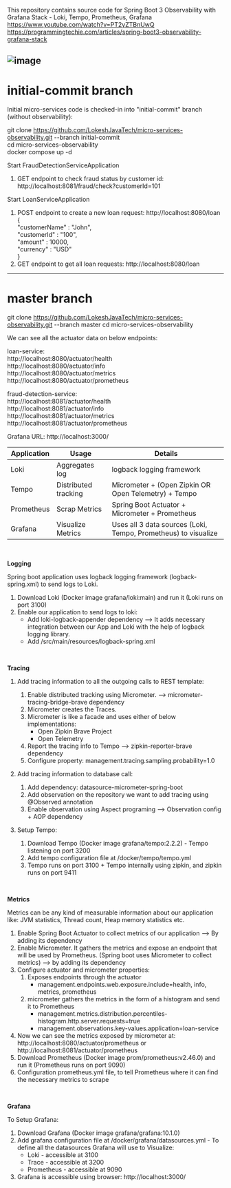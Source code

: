 This repository contains source code for Spring Boot 3 Observability with Grafana Stack - Loki, Tempo, Prometheus, Grafana  
https://www.youtube.com/watch?v=PT2yZTBnUwQ  
https://programmingtechie.com/articles/spring-boot3-observability-grafana-stack

![image](https://github.com/user-attachments/assets/cb6f6bbc-24ad-4e00-8843-e234e359beea)
--------------------------------------------------------------------------------------------------------------  
# initial-commit branch

Initial micro-services code is checked-in into "initial-commit" branch (without observability):  

git clone https://github.com/LokeshJavaTech/micro-services-observability.git --branch initial-commit  
cd micro-services-observability  
docker compose up -d  

Start FraudDetectionServiceApplication  
1. GET endpoint to check fraud status by customer id: http://localhost:8081/fraud/check?customerId=101  

Start LoanServiceApplication  
1. POST endpoint to create a new loan request: http://localhost:8080/loan  
{  
"customerName" : "John",  
"customerId" : "100",  
"amount" : 10000,  
"currency" : "USD"  
}  
2. GET endpoint to get all loan requests: http://localhost:8080/loan
--------------------------------------------------------------------------------------------------------------  
# master branch

git clone https://github.com/LokeshJavaTech/micro-services-observability.git --branch master
cd micro-services-observability  

We can see all the actuator data on below endpoints:  

loan-service:  
http://localhost:8080/actuator/health  
http://localhost:8080/actuator/info  
http://localhost:8080/actuator/metrics  
http://localhost:8080/actuator/prometheus  

fraud-detection-service:  
http://localhost:8081/actuator/health  
http://localhost:8081/actuator/info  
http://localhost:8081/actuator/metrics  
http://localhost:8081/actuator/prometheus  


Grafana URL: http://localhost:3000/


| Application | Usage                | Details                                                        |
|-------------|----------------------|----------------------------------------------------------------|
| Loki        | Aggregates log       | logback logging framework                                      |
| Tempo       | Distributed tracking | Micrometer + (Open Zipkin OR Open Telemetry) + Tempo           |
| Prometheus  | Scrap Metrics        | Spring Boot Actuator + Micrometer + Prometheus                 |
| Grafana     | Visualize Metrics    | Uses all 3 data sources (Loki, Tempo, Prometheus) to visualize |

<br>

**Logging**

Spring boot application uses logback logging framework (logback-spring.xml) to send logs to Loki.
1. Download Loki (Docker image grafana/loki:main) and run it (Loki runs on port 3100)
2. Enable our application to send logs to loki:
   - Add loki-logback-appender dependency --> It adds necessary integration between our App and Loki with the help of logback logging library.
   - Add /src/main/resources/logback-spring.xml

<br>

**Tracing**

1. Add tracing information to all the outgoing calls to REST template:
   1. Enable distributed tracking using Micrometer. --> micrometer-tracing-bridge-brave dependency
   2. Micrometer creates the Traces.
   3. Micrometer is like a facade and uses either of below implementations:
      - Open Zipkin Brave Project
      - Open Telemetry
   4. Report the tracing info to Tempo --> zipkin-reporter-brave dependency
   5. Configure property: management.tracing.sampling.probability=1.0

2. Add tracing information to database call:
   1. Add dependency: datasource-micrometer-spring-boot
   2. Add observation on the repository we want to add tracing using @Observed annotation
   3. Enable observation using Aspect programing --> Observation config + AOP dependency

3. Setup Tempo:
   1. Download Tempo (Docker image grafana/tempo:2.2.2) - Tempo listening on port 3200
   2. Add tempo configuration file at /docker/tempo/tempo.yml
   3. Tempo runs on port 3100 + Tempo internally using zipkin, and zipkin runs on port 9411

<br>

**Metrics**

Metrics can be any kind of measurable information about our application like: JVM statistics, Thread count, Heap memory statistics etc.
1. Enable Spring Boot Actuator to collect metrics of our application --> By adding its dependency
2. Enable Micrometer. It gathers the metrics and expose an endpoint that will be used by Prometheus. (Spring boot uses Micrometer to collect metrics) --> by adding its dependency
3. Configure actuator and micrometer properties:
   1. Exposes endpoints through the actuator
      - management.endpoints.web.exposure.include=health, info, metrics, prometheus
   2. micrometer gathers the metrics in the form of a histogram and send it to Prometheus
      - management.metrics.distribution.percentiles-histogram.http.server.requests=true
      - management.observations.key-values.application=loan-service
4. Now we can see the metrics exposed by micrometer at: http://localhost:8080/actuator/prometheus or http://localhost:8081/actuator/prometheus
5. Download Prometheus (Docker image prom/prometheus:v2.46.0) and run it (Prometheus runs on port 9090)
6. Configuration prometheus.yml file, to tell Prometheus where it can find the necessary metrics to scrape

<br>

**Grafana**

To Setup Grafana:
1. Download Grafana (Docker image grafana/grafana:10.1.0)
2. Add grafana configuration file at /docker/grafana/datasources.yml - To define all the datasources Grafana will use to Visualize:
   - Loki - accessible at 3100
   - Trace - accessible at 3200
   - Prometheus - accessible at 9090
3. Grafana is accessible using browser: http://localhost:3000/
